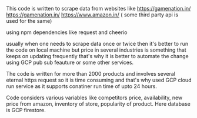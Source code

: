 This code is written to scrape data from websites like 
https://gamenation.in/
https://gamenation.in/
https://www.amazon.in/ ( some third party api is used for the same) 

using npm dependencies like request and cheerio

usually when one needs to scrape data once or twice then it's better to run the code on local machine but price in several industries is something that keeps on updating frequently that's why it is better to automate the change using GCP pub sub feauture or some other services.

The code is written for more than 2000 products and involves several eternal https request so it is time consuming and that's why used GCP cloud run service as it supports conatiner run time of upto 24 hours. 

Code considers various variables like competitors price, availability, new price from amazon, inventory of store, popularity of product.
Here database is  GCP firestore.
